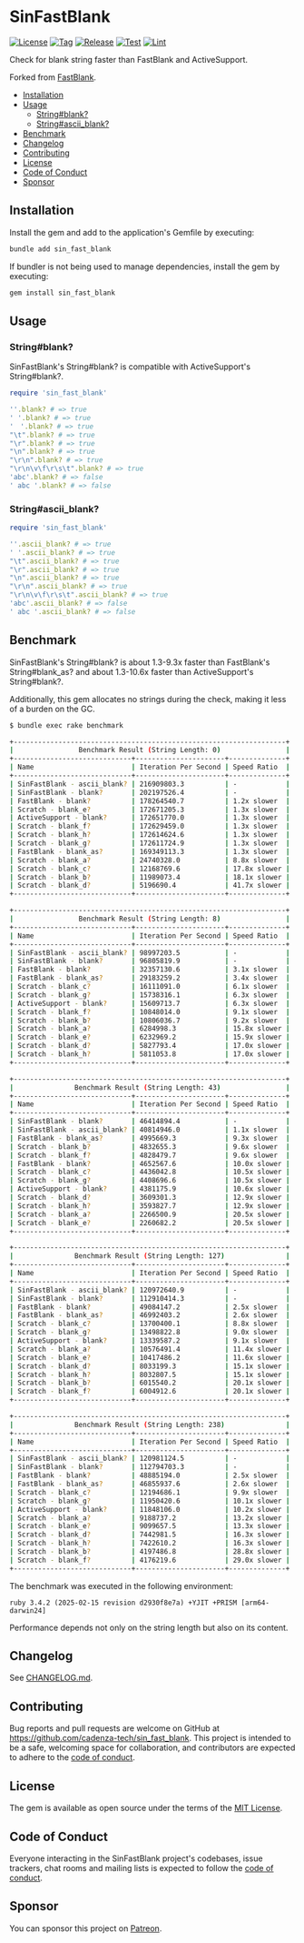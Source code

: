 # SinFastBlank

[![License](https://img.shields.io/github/license/cadenza-tech/sin_fast_blank?label=License&labelColor=343B42&color=blue)](https://github.com/cadenza-tech/sin_fast_blank/blob/main/LICENSE.txt) [![Tag](https://img.shields.io/github/tag/cadenza-tech/sin_fast_blank?label=Tag&logo=github&labelColor=343B42&color=2EBC4F)](https://github.com/cadenza-tech/sin_fast_blank/blob/main/CHANGELOG.md) [![Release](https://github.com/cadenza-tech/sin_fast_blank/actions/workflows/release.yml/badge.svg)](https://github.com/cadenza-tech/sin_fast_blank/actions?query=workflow%3Arelease) [![Test](https://github.com/cadenza-tech/sin_fast_blank/actions/workflows/test.yml/badge.svg)](https://github.com/cadenza-tech/sin_fast_blank/actions?query=workflow%3Atest) [![Lint](https://github.com/cadenza-tech/sin_fast_blank/actions/workflows/lint.yml/badge.svg)](https://github.com/cadenza-tech/sin_fast_blank/actions?query=workflow%3Alint)

Check for blank string faster than FastBlank and ActiveSupport.

Forked from [FastBlank](https://github.com/SamSaffron/fast_blank).

- [Installation](#installation)
- [Usage](#usage)
  - [String#blank?](#stringblank)
  - [String#ascii\_blank?](#stringascii_blank)
- [Benchmark](#benchmark)
- [Changelog](#changelog)
- [Contributing](#contributing)
- [License](#license)
- [Code of Conduct](#code-of-conduct)
- [Sponsor](#sponsor)

## Installation

Install the gem and add to the application's Gemfile by executing:

```bash
bundle add sin_fast_blank
```

If bundler is not being used to manage dependencies, install the gem by executing:

```bash
gem install sin_fast_blank
```

## Usage

### String#blank?

SinFastBlank's String#blank? is compatible with ActiveSupport's String#blank?.

```ruby
require 'sin_fast_blank'

''.blank? # => true
' '.blank? # => true
'　'.blank? # => true
"\t".blank? # => true
"\r".blank? # => true
"\n".blank? # => true
"\r\n".blank? # => true
"\r\n\v\f\r\s\t".blank? # => true
'abc'.blank? # => false
' abc '.blank? # => false
```

### String#ascii_blank?

```ruby
require 'sin_fast_blank'

''.ascii_blank? # => true
' '.ascii_blank? # => true
"\t".ascii_blank? # => true
"\r".ascii_blank? # => true
"\n".ascii_blank? # => true
"\r\n".ascii_blank? # => true
"\r\n\v\f\r\s\t".ascii_blank? # => true
'abc'.ascii_blank? # => false
' abc '.ascii_blank? # => false
```

## Benchmark

SinFastBlank's String#blank? is about 1.3-9.3x faster than FastBlank's String#blank_as? and about 1.3-10.6x faster than ActiveSupport's String#blank?.

Additionally, this gem allocates no strings during the check, making it less of a burden on the GC.

```bash
$ bundle exec rake benchmark

+-------------------------------------------------------------------+
|                Benchmark Result (String Length: 0)                |
+-----------------------------+----------------------+--------------+
| Name                        | Iteration Per Second | Speed Ratio  |
+-----------------------------+----------------------+--------------+
| SinFastBlank - ascii_blank? | 216909803.3          | -            |
| SinFastBlank - blank?       | 202197526.4          | -            |
| FastBlank - blank?          | 178264540.7          | 1.2x slower  |
| Scratch - blank_e?          | 172671205.3          | 1.3x slower  |
| ActiveSupport - blank?      | 172651770.0          | 1.3x slower  |
| Scratch - blank_f?          | 172629459.0          | 1.3x slower  |
| Scratch - blank_h?          | 172614624.6          | 1.3x slower  |
| Scratch - blank_g?          | 172611724.9          | 1.3x slower  |
| FastBlank - blank_as?       | 169349113.3          | 1.3x slower  |
| Scratch - blank_a?          | 24740328.0           | 8.8x slower  |
| Scratch - blank_c?          | 12168769.6           | 17.8x slower |
| Scratch - blank_b?          | 11989073.4           | 18.1x slower |
| Scratch - blank_d?          | 5196690.4            | 41.7x slower |
+-----------------------------+----------------------+--------------+

+-------------------------------------------------------------------+
|                Benchmark Result (String Length: 8)                |
+-----------------------------+----------------------+--------------+
| Name                        | Iteration Per Second | Speed Ratio  |
+-----------------------------+----------------------+--------------+
| SinFastBlank - ascii_blank? | 98997203.5           | -            |
| SinFastBlank - blank?       | 96805819.9           | -            |
| FastBlank - blank?          | 32357130.6           | 3.1x slower  |
| FastBlank - blank_as?       | 29183259.2           | 3.4x slower  |
| Scratch - blank_c?          | 16111091.0           | 6.1x slower  |
| Scratch - blank_g?          | 15738316.1           | 6.3x slower  |
| ActiveSupport - blank?      | 15609713.7           | 6.3x slower  |
| Scratch - blank_f?          | 10848014.0           | 9.1x slower  |
| Scratch - blank_b?          | 10806036.7           | 9.2x slower  |
| Scratch - blank_a?          | 6284998.3            | 15.8x slower |
| Scratch - blank_e?          | 6232969.2            | 15.9x slower |
| Scratch - blank_d?          | 5827793.4            | 17.0x slower |
| Scratch - blank_h?          | 5811053.8            | 17.0x slower |
+-----------------------------+----------------------+--------------+

+-------------------------------------------------------------------+
|               Benchmark Result (String Length: 43)                |
+-----------------------------+----------------------+--------------+
| Name                        | Iteration Per Second | Speed Ratio  |
+-----------------------------+----------------------+--------------+
| SinFastBlank - blank?       | 46414894.4           | -            |
| SinFastBlank - ascii_blank? | 40814946.0           | 1.1x slower  |
| FastBlank - blank_as?       | 4995669.3            | 9.3x slower  |
| Scratch - blank_b?          | 4832655.3            | 9.6x slower  |
| Scratch - blank_f?          | 4828479.7            | 9.6x slower  |
| FastBlank - blank?          | 4652567.6            | 10.0x slower |
| Scratch - blank_c?          | 4436042.8            | 10.5x slower |
| Scratch - blank_g?          | 4408696.6            | 10.5x slower |
| ActiveSupport - blank?      | 4381175.9            | 10.6x slower |
| Scratch - blank_d?          | 3609301.3            | 12.9x slower |
| Scratch - blank_h?          | 3593827.7            | 12.9x slower |
| Scratch - blank_a?          | 2266500.9            | 20.5x slower |
| Scratch - blank_e?          | 2260682.2            | 20.5x slower |
+-----------------------------+----------------------+--------------+

+-------------------------------------------------------------------+
|               Benchmark Result (String Length: 127)               |
+-----------------------------+----------------------+--------------+
| Name                        | Iteration Per Second | Speed Ratio  |
+-----------------------------+----------------------+--------------+
| SinFastBlank - ascii_blank? | 120972640.9          | -            |
| SinFastBlank - blank?       | 112910414.3          | -            |
| FastBlank - blank?          | 49084147.2           | 2.5x slower  |
| FastBlank - blank_as?       | 46992403.2           | 2.6x slower  |
| Scratch - blank_c?          | 13700400.1           | 8.8x slower  |
| Scratch - blank_g?          | 13498822.8           | 9.0x slower  |
| ActiveSupport - blank?      | 13339587.2           | 9.1x slower  |
| Scratch - blank_a?          | 10576491.4           | 11.4x slower |
| Scratch - blank_e?          | 10417486.2           | 11.6x slower |
| Scratch - blank_d?          | 8033199.3            | 15.1x slower |
| Scratch - blank_h?          | 8032807.5            | 15.1x slower |
| Scratch - blank_b?          | 6015540.2            | 20.1x slower |
| Scratch - blank_f?          | 6004912.6            | 20.1x slower |
+-----------------------------+----------------------+--------------+

+-------------------------------------------------------------------+
|               Benchmark Result (String Length: 238)               |
+-----------------------------+----------------------+--------------+
| Name                        | Iteration Per Second | Speed Ratio  |
+-----------------------------+----------------------+--------------+
| SinFastBlank - ascii_blank? | 120981124.5          | -            |
| SinFastBlank - blank?       | 112794703.3          | -            |
| FastBlank - blank?          | 48885194.0           | 2.5x slower  |
| FastBlank - blank_as?       | 46855937.6           | 2.6x slower  |
| Scratch - blank_c?          | 12194686.1           | 9.9x slower  |
| Scratch - blank_g?          | 11950420.6           | 10.1x slower |
| ActiveSupport - blank?      | 11848106.0           | 10.2x slower |
| Scratch - blank_a?          | 9188737.2            | 13.2x slower |
| Scratch - blank_e?          | 9099657.5            | 13.3x slower |
| Scratch - blank_d?          | 7442981.5            | 16.3x slower |
| Scratch - blank_h?          | 7422610.2            | 16.3x slower |
| Scratch - blank_b?          | 4197486.8            | 28.8x slower |
| Scratch - blank_f?          | 4176219.6            | 29.0x slower |
+-----------------------------+----------------------+--------------+
```

The benchmark was executed in the following environment:

`ruby 3.4.2 (2025-02-15 revision d2930f8e7a) +YJIT +PRISM [arm64-darwin24]`

Performance depends not only on the string length but also on its content.

## Changelog

See [CHANGELOG.md](https://github.com/cadenza-tech/sin_fast_blank/blob/main/CHANGELOG.md).

## Contributing

Bug reports and pull requests are welcome on GitHub at https://github.com/cadenza-tech/sin_fast_blank. This project is intended to be a safe, welcoming space for collaboration, and contributors are expected to adhere to the [code of conduct](https://github.com/cadenza-tech/sin_fast_blank/blob/main/CODE_OF_CONDUCT.md).

## License

The gem is available as open source under the terms of the [MIT License](https://github.com/cadenza-tech/sin_fast_blank/blob/main/LICENSE.txt).

## Code of Conduct

Everyone interacting in the SinFastBlank project's codebases, issue trackers, chat rooms and mailing lists is expected to follow the [code of conduct](https://github.com/cadenza-tech/sin_fast_blank/blob/main/CODE_OF_CONDUCT.md).

## Sponsor

You can sponsor this project on [Patreon](https://patreon.com/CadenzaTech).
